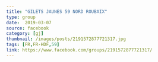 ```yaml
---
title: "GILETS JAUNES 59 NORD ROUBAIX"
type: group
date:  2019-03-07
source: facebook
category: [gj]
thumbnail: /images/posts/2191572877721317.jpg
tags: [FR,FR-HDF,59]
link: https://www.facebook.com/groups/2191572877721317/
---
```

